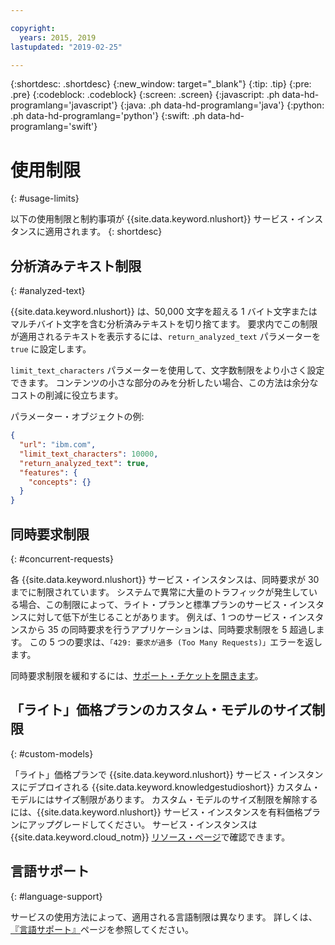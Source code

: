 ```yaml
---

copyright:
  years: 2015, 2019
lastupdated: "2019-02-25"

---
```


{:shortdesc: .shortdesc}
{:new_window: target="_blank"}
{:tip: .tip}
{:pre: .pre}
{:codeblock: .codeblock}
{:screen: .screen}
{:javascript: .ph data-hd-programlang='javascript'}
{:java: .ph data-hd-programlang='java'}
{:python: .ph data-hd-programlang='python'}
{:swift: .ph data-hd-programlang='swift'}

# 使用制限
{: #usage-limits}

以下の使用制限と制約事項が {{site.data.keyword.nlushort}} サービス・インスタンスに適用されます。
{: shortdesc}

## 分析済みテキスト制限
{: #analyzed-text}

{{site.data.keyword.nlushort}} は、50,000 文字を超える 1 バイト文字またはマルチバイト文字を含む分析済みテキストを切り捨てます。 要求内でこの制限が適用されるテキストを表示するには、`return_analyzed_text` パラメーターを `true` に設定します。

`limit_text_characters` パラメーターを使用して、文字数制限をより小さく設定できます。 コンテンツの小さな部分のみを分析したい場合、この方法は余分なコストの削減に役立ちます。

パラメーター・オブジェクトの例:
```json
{
  "url": "ibm.com",
  "limit_text_characters": 10000,
  "return_analyzed_text": true,
  "features": {
    "concepts": {}
  }
}
```

## 同時要求制限
{: #concurrent-requests}

各 {{site.data.keyword.nlushort}} サービス・インスタンスは、同時要求が 30 までに制限されています。 システムで異常に大量のトラフィックが発生している場合、この制限によって、ライト・プランと標準プランのサービス・インスタンスに対して低下が生じることがあります。 例えば、1 つのサービス・インスタンスから 35 の同時要求を行うアプリケーションは、同時要求制限を 5 超過します。
この 5 つの要求は、`「429: 要求が過多 (Too Many Requests)」`エラーを返します。

同時要求制限を緩和するには、[サポート・チケットを開きます](https://ibm.biz/ibmcloudsupport)。

## 「ライト」価格プランのカスタム・モデルのサイズ制限
{: #custom-models}

「ライト」価格プランで {{site.data.keyword.nlushort}} サービス・インスタンスにデプロイされる {{site.data.keyword.knowledgestudioshort}} カスタム・モデルにはサイズ制限があります。 カスタム・モデルのサイズ制限を解除するには、{{site.data.keyword.nlushort}} サービス・インスタンスを有料価格プランにアップグレードしてください。 サービス・インスタンスは{{site.data.keyword.cloud_notm}} [リソース・ページ](https://{DomainName}/resources)で確認できます。

## 言語サポート
{: #language-support}

サービスの使用方法によって、適用される言語制限は異なります。 詳しくは、[『言語サポート』](/docs/services/natural-language-understanding?topic=natural-language-understanding-language-support)ページを参照してください。


